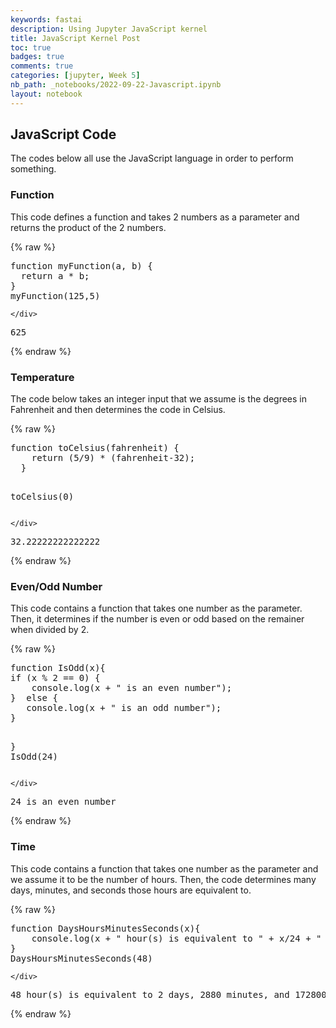 ```yaml
---
keywords: fastai
description: Using Jupyter JavaScript kernel
title: JavaScript Kernel Post
toc: true 
badges: true
comments: true
categories: [jupyter, Week 5]
nb_path: _notebooks/2022-09-22-Javascript.ipynb
layout: notebook
---
```


<!--
#################################################
### THIS FILE WAS AUTOGENERATED! DO NOT EDIT! ###
#################################################
# file to edit: _notebooks/2022-09-22-Javascript.ipynb
-->

<div class="container" id="notebook-container">
        
<div class="cell border-box-sizing text_cell rendered"><div class="inner_cell">
<div class="text_cell_render border-box-sizing rendered_html">
<h2 id="JavaScript-Code">JavaScript Code<a class="anchor-link" href="#JavaScript-Code"> </a></h2><p>The codes below all use the JavaScript language in order to perform something.</p>

</div>
</div>
</div>
<div class="cell border-box-sizing text_cell rendered"><div class="inner_cell">
<div class="text_cell_render border-box-sizing rendered_html">
<h3 id="Function">Function<a class="anchor-link" href="#Function"> </a></h3><p>This code defines a function and takes 2 numbers as a parameter and returns the product of the 2 numbers.</p>

</div>
</div>
</div>
    {% raw %}
    
<div class="cell border-box-sizing code_cell rendered">
<div class="input">

<div class="inner_cell">
    <div class="input_area">
<div class=" highlight hl-javascript"><pre><span></span><span class="kd">function</span> <span class="nx">myFunction</span><span class="p">(</span><span class="nx">a</span><span class="p">,</span> <span class="nx">b</span><span class="p">)</span> <span class="p">{</span>
  <span class="k">return</span> <span class="nx">a</span> <span class="o">*</span> <span class="nx">b</span><span class="p">;</span>
<span class="p">}</span>
<span class="nx">myFunction</span><span class="p">(</span><span class="mf">125</span><span class="p">,</span><span class="mf">5</span><span class="p">)</span>
</pre></div>

    </div>
</div>
</div>

<div class="output_wrapper">
<div class="output">

<div class="output_area">



<div class="output_text output_subarea output_execute_result">
<pre>625</pre>
</div>

</div>

</div>
</div>

</div>
    {% endraw %}

<div class="cell border-box-sizing text_cell rendered"><div class="inner_cell">
<div class="text_cell_render border-box-sizing rendered_html">
<h3 id="Temperature">Temperature<a class="anchor-link" href="#Temperature"> </a></h3><p>The code below takes an integer input that we assume is the degrees in Fahrenheit and then determines the code in Celsius.</p>

</div>
</div>
</div>
    {% raw %}
    
<div class="cell border-box-sizing code_cell rendered">
<div class="input">

<div class="inner_cell">
    <div class="input_area">
<div class=" highlight hl-javascript"><pre><span></span><span class="kd">function</span> <span class="nx">toCelsius</span><span class="p">(</span><span class="nx">fahrenheit</span><span class="p">)</span> <span class="p">{</span>
    <span class="k">return</span> <span class="p">(</span><span class="mf">5</span><span class="o">/</span><span class="mf">9</span><span class="p">)</span> <span class="o">*</span> <span class="p">(</span><span class="nx">fahrenheit</span><span class="o">-</span><span class="mf">32</span><span class="p">);</span>
  <span class="p">}</span>

<span class="nx">toCelsius</span><span class="p">(</span><span class="mf">0</span><span class="p">)</span>
</pre></div>

    </div>
</div>
</div>

<div class="output_wrapper">
<div class="output">

<div class="output_area">



<div class="output_text output_subarea output_execute_result">
<pre>32.22222222222222</pre>
</div>

</div>

</div>
</div>

</div>
    {% endraw %}

<div class="cell border-box-sizing text_cell rendered"><div class="inner_cell">
<div class="text_cell_render border-box-sizing rendered_html">
<h3 id="Even/Odd-Number">Even/Odd Number<a class="anchor-link" href="#Even/Odd-Number"> </a></h3><p>This code contains a function that takes one number as the parameter. Then, it determines if the number is even or odd based on the remainer when divided by 2.</p>

</div>
</div>
</div>
    {% raw %}
    
<div class="cell border-box-sizing code_cell rendered">
<div class="input">

<div class="inner_cell">
    <div class="input_area">
<div class=" highlight hl-javascript"><pre><span></span><span class="kd">function</span> <span class="nx">IsOdd</span><span class="p">(</span><span class="nx">x</span><span class="p">){</span>
<span class="k">if</span> <span class="p">(</span><span class="nx">x</span> <span class="o">%</span> <span class="mf">2</span> <span class="o">==</span> <span class="mf">0</span><span class="p">)</span> <span class="p">{</span>
    <span class="nx">console</span><span class="p">.</span><span class="nx">log</span><span class="p">(</span><span class="nx">x</span> <span class="o">+</span> <span class="s2">&quot; is an even number&quot;</span><span class="p">);</span>
<span class="p">}</span>  <span class="k">else</span> <span class="p">{</span>
   <span class="nx">console</span><span class="p">.</span><span class="nx">log</span><span class="p">(</span><span class="nx">x</span> <span class="o">+</span> <span class="s2">&quot; is an odd number&quot;</span><span class="p">);</span>
<span class="p">}</span>

<span class="p">}</span>
<span class="nx">IsOdd</span><span class="p">(</span><span class="mf">24</span><span class="p">)</span>
</pre></div>

    </div>
</div>
</div>

<div class="output_wrapper">
<div class="output">

<div class="output_area">

<div class="output_subarea output_stream output_stdout output_text">
<pre>24 is an even number
</pre>
</div>
</div>

</div>
</div>

</div>
    {% endraw %}

<div class="cell border-box-sizing text_cell rendered"><div class="inner_cell">
<div class="text_cell_render border-box-sizing rendered_html">
<h3 id="Time">Time<a class="anchor-link" href="#Time"> </a></h3><p>This code contains a function that takes one number as the parameter and we assume it to be the number of hours. Then, the code determines many days, minutes, and seconds those hours are equivalent to.</p>

</div>
</div>
</div>
    {% raw %}
    
<div class="cell border-box-sizing code_cell rendered">
<div class="input">

<div class="inner_cell">
    <div class="input_area">
<div class=" highlight hl-javascript"><pre><span></span><span class="kd">function</span> <span class="nx">DaysHoursMinutesSeconds</span><span class="p">(</span><span class="nx">x</span><span class="p">){</span>
    <span class="nx">console</span><span class="p">.</span><span class="nx">log</span><span class="p">(</span><span class="nx">x</span> <span class="o">+</span> <span class="s2">&quot; hour(s) is equivalent to &quot;</span> <span class="o">+</span> <span class="nx">x</span><span class="o">/</span><span class="mf">24</span> <span class="o">+</span> <span class="s2">&quot; days, &quot;</span> <span class="o">+</span> <span class="nx">x</span><span class="o">*</span><span class="mf">60</span> <span class="o">+</span> <span class="s2">&quot; minutes, and &quot;</span> <span class="o">+</span> <span class="nx">x</span><span class="o">*</span><span class="mf">3600</span> <span class="o">+</span> <span class="s2">&quot; seconds.&quot;</span><span class="p">)</span>
<span class="p">}</span>
<span class="nx">DaysHoursMinutesSeconds</span><span class="p">(</span><span class="mf">48</span><span class="p">)</span>
</pre></div>

    </div>
</div>
</div>

<div class="output_wrapper">
<div class="output">

<div class="output_area">

<div class="output_subarea output_stream output_stdout output_text">
<pre>48 hour(s) is equivalent to 2 days, 2880 minutes, and 172800 seconds.
</pre>
</div>
</div>

</div>
</div>

</div>
    {% endraw %}

</div>
 